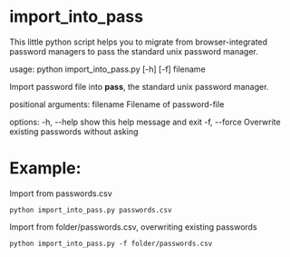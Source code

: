 # import_into_pass
This little python script helps you to migrate from browser-integrated password managers to pass the standard unix password manager.

usage: python import_into_pass.py [-h] [-f] filename

Import password file into **pass**, the standard unix password manager.

positional arguments:
  filename     Filename of password-file

options:
  -h, --help   show this help message and exit
  -f, --force  Overwrite existing passwords without asking

# Example:
Import from passwords.csv
```shell
python import_into_pass.py passwords.csv
```
Import from folder/passwords.csv, overwriting existing passwords
```shell
python import_into_pass.py -f folder/passwords.csv
```
